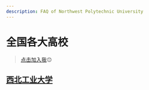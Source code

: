 ```yaml
---
description: FAQ of Northwest Polytechnic University
---
```


# 全国各大高校

> [点击加入我](https://app.gitbook.com/invite/the-one-1?invite=-LeEp13s3Teg-k-kowcr)😊

## [西北工业大学](xi-bei-gong-ye-da-xue.md)











